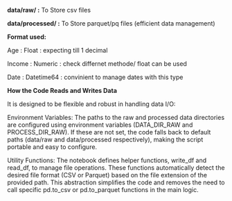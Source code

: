 **data/raw/ :** To Store csv files

**data/processed/ :** To Store parquet/pq files (efficient data management)

**Format used:**

Age : Float : expecting till 1 decimal

Income : Numeric : check differnet methode/ float can be used

Date : Datetime64 : convinient to manage dates with this type

**How the Code Reads and Writes Data**

It is designed to be flexible and robust in handling data I/O:

Environment Variables: The paths to the raw and processed data directories are configured using environment variables (DATA_DIR_RAW and PROCESS_DIR_RAW). If these are not set, the code falls back to default paths (data/raw and data/processed respectively), making the script portable and easy to configure.

Utility Functions: The notebook defines helper functions, write_df and read_df, to manage file operations. These functions automatically detect the desired file format (CSV or Parquet) based on the file extension of the provided path. This abstraction simplifies the code and removes the need to call specific pd.to_csv or pd.to_parquet functions in the main logic.

